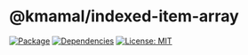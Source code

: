 # @kmamal/indexed-item-array

[![Package](https://img.shields.io/npm/v/%2540kmamal%252Findexed-item-array)](https://www.npmjs.com/package/@kmamal/indexed-item-array)
[![Dependencies](https://img.shields.io/librariesio/release/npm/@kmamal/indexed-item-array)](https://libraries.io/npm/@kmamal%2Findexed-item-array)
[![License: MIT](https://img.shields.io/badge/License-MIT-yellow.svg)](https://opensource.org/licenses/MIT)
